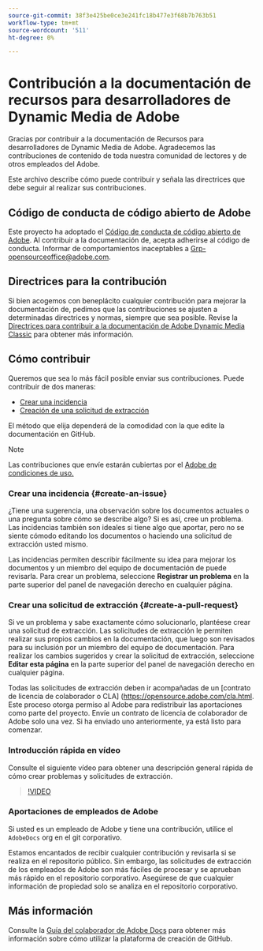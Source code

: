 ```yaml
---
source-git-commit: 38f3e425be0ce3e241fc18b477e3f68b7b763b51
workflow-type: tm+mt
source-wordcount: '511'
ht-degree: 0%

---
```

# Contribución a la documentación de recursos para desarrolladores de Dynamic Media de Adobe

Gracias por contribuir a la documentación de Recursos para desarrolladores de Dynamic Media de Adobe. Agradecemos las contribuciones de contenido de toda nuestra comunidad de lectores y de otros empleados del Adobe.

Este archivo describe cómo puede contribuir y señala las directrices que debe seguir al realizar sus contribuciones.

## Código de conducta de código abierto de Adobe

Este proyecto ha adoptado el [Código de conducta de código abierto de Adobe](code-of-conduct.md). Al contribuir a la documentación de, acepta adherirse al código de conducta. Informar de comportamientos inaceptables a [Grp-opensourceoffice@adobe.com](mailto:Grp-opensourceoffice@adobe.com).

## Directrices para la contribución

Si bien acogemos con beneplácito cualquier contribución para mejorar la documentación de, pedimos que las contribuciones se ajusten a determinadas directrices y normas, siempre que sea posible. Revise la [Directrices para contribuir a la documentación de Adobe Dynamic Media Classic](guidelines.md) para obtener más información.

## Cómo contribuir

Queremos que sea lo más fácil posible enviar sus contribuciones. Puede contribuir de dos maneras:

* [Crear una incidencia](#create-an-issue)
* [Creación de una solicitud de extracción](#create-a-pull-request)

El método que elija dependerá de la comodidad con la que edite la documentación en GitHub.

>[!NOTE]
>
>Las contribuciones que envíe estarán cubiertas por el [Adobe de condiciones de uso.](https://www.adobe.com/legal/terms.html)

### Crear una incidencia {#create-an-issue}

¿Tiene una sugerencia, una observación sobre los documentos actuales o una pregunta sobre cómo se describe algo? Si es así, cree un problema. Las incidencias también son ideales si tiene algo que aportar, pero no se siente cómodo editando los documentos o haciendo una solicitud de extracción usted mismo.

Las incidencias permiten describir fácilmente su idea para mejorar los documentos y un miembro del equipo de documentación de puede revisarla. Para crear un problema, seleccione **Registrar un problema** en la parte superior del panel de navegación derecho en cualquier página.

### Crear una solicitud de extracción {#create-a-pull-request}

Si ve un problema y sabe exactamente cómo solucionarlo, plantéese crear una solicitud de extracción. Las solicitudes de extracción le permiten realizar sus propios cambios en la documentación, que luego son revisados para su inclusión por un miembro del equipo de documentación. Para realizar los cambios sugeridos y crear la solicitud de extracción, seleccione **Editar esta página** en la parte superior del panel de navegación derecho en cualquier página.

Todas las solicitudes de extracción deben ir acompañadas de un [contrato de licencia de colaborador o CLA] (https://opensource.adobe.com/cla.html. Este proceso otorga permiso al Adobe para redistribuir las aportaciones como parte del proyecto. Envíe un contrato de licencia de colaborador de Adobe solo una vez. Si ha enviado uno anteriormente, ya está listo para comenzar.

### Introducción rápida en vídeo

Consulte el siguiente vídeo para obtener una descripción general rápida de cómo crear problemas y solicitudes de extracción.

>[!VIDEO](https://video.tv.adobe.com/v/27069)

### Aportaciones de empleados de Adobe

Si usted es un empleado de Adobe y tiene una contribución, utilice el `AdobeDocs` org en el git corporativo.

Estamos encantados de recibir cualquier contribución y revisarla si se realiza en el repositorio público. Sin embargo, las solicitudes de extracción de los empleados de Adobe son más fáciles de procesar y se aprueban más rápido en el repositorio corporativo. Asegúrese de que cualquier información de propiedad solo se analiza en el repositorio corporativo.

## Más información

Consulte la [Guía del colaborador de Adobe Docs](https://experienceleague.adobe.com/docs/contributor/contributor-guide/introduction.html?lang=es) para obtener más información sobre cómo utilizar la plataforma de creación de GitHub.
